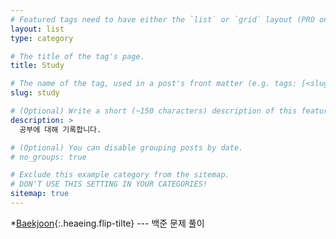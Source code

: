 ```yaml
---
# Featured tags need to have either the `list` or `grid` layout (PRO only).
layout: list
type: category

# The title of the tag's page.
title: Study

# The name of the tag, used in a post's front matter (e.g. tags: [<slug>]).
slug: study

# (Optional) Write a short (~150 characters) description of this featured tag.
description: >
  공부에 대해 기록합니다.

# (Optional) You can disable grouping posts by date.
# no_groups: true

# Exclude this example category from the sitemap.
# DON'T USE THIS SETTING IN YOUR CATEGORIES!
sitemap: true
---
```

*[Baekjoon]{:.heaeing.flip-tilte} --- 백준 문제 풀이

[Baekjoon]: /baekjoon/
